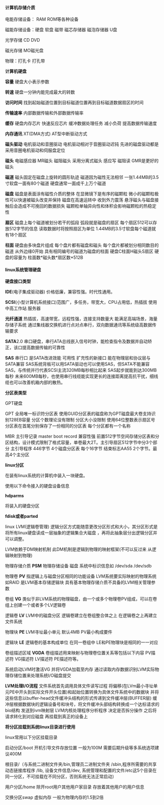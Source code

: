 #### 计算机存储介质

电能存储设备： RAM ROM等各种设备

磁能存储设备：硬盘 软盘 磁带 磁芯存储器 磁泡存储器 U盘

光学存储 CD DVD

磁光存储 MO磁光盘

物理：打孔卡 打孔带

**计算机硬盘**

**容量** 硬盘大小表示参数

**转速** 硬盘一分钟内能完成最大的转数

**访问时间** 找到起始磁道位置到目标磁道位置再到目标磁道数据扇区的时间

**传输速率**  内部数据传输和外部数据传输率

**缓存** 硬盘内存芯片 快速反应芯片 缓冲数据处理任务 减小负荷 提高数据传输速度

**内存通讯** XT(DMA方式) AT型中断驱动方式

**磁头驱动** 电机驱动和音圈驱动 电机驱动相对于音圈驱动迟钝 先进的磁盘驱动都是采用音圈电机驱动和伺服盘定位

**磁头** 电磁感应器 MR磁头 磁阻磁头 采用分离式磁头 感应写 磁阻读  GMR是更好的磁头

**磁道** 磁头固定在磁盘上旋转的圆形轨迹 磁道因为磁性无法相邻 一张1.44MB的3.5寸软盘一面有80个磁道 硬盘通常一面成千上万个磁道

**磁盘** 磁盘是表面涂有磁性介质的整体 在显微镜下是有序的磁颗粒 微小的磁颗粒极性可以快速被磁头改变并保持  磁盘在高速运转中 收到外力震荡 悬浮磁头与磁盘接触后会造成不可挽回的数据损失 磁颗粒单轴异向性和体积会影响磁颗粒的热稳定性

**扇区** 磁盘上每个磁道被划分若干的弧段 弧段就是磁盘的扇区 每个扇区512可以存放512字节的信息 读取数据时将按照扇区为单位 1.44MB的3.5寸软盘每个磁道就有18个扇区

**柱面**  硬盘由多块盘片组成 每个盘片都有磁盘和磁头 每个盘片都被划分相同数目的磁道 从外边缘0开始 具有相同编号的磁道为磁盘的柱面 硬盘C柱面H磁头S扇区 硬盘的容量为 柱面数\*磁头数\*扇区数*512B

#### linux系统管理硬盘

**硬盘接口类型**

**IDE**(电子集成驱动器) 价格低廉，兼容性强。时代性通用。

**SCSI**(小型计算机系统接口)范围广，多任务，带宽大，CPU占用低，热插拔 使用中高工作站 服务器

**光纤通道** 热插拔，高速带宽，远程性强，连接支持数量大 能满足高端场景，海量存储子系统 通过集线器交换机进行点对点串行，双向数据通讯等系统级高数据传输要求

**SATA**2.0 串口硬盘，串行ATA总线嵌入信号时钟，能检查指令及数据并自动矫正，该口提高数据传输的可靠性

**SAS** 串行口 是SATA改进效能 可用性 扩充性的新接口  能在物理层和协议层与SATA兼容 SAS系统背板可以用SATA驱动也可以使用SAS，但SATA不能兼容SAS，与传统并行代表SCSI主流320MB每秒相比起来 SAS起步就能到达300MB每秒 未来600MB每秒，也使用串行线缆能实现更长的连接距离提高抗干扰，细线缆也可以改善机箱内部的散热。

**分区表类型**

GPT硬盘

GPT 全局唯一标识符分区表   使用GUID分区表的磁盘称为GPT磁盘最大卷支持识别128EB容量  分区个数理论没有限制 分区大小没限制 使用64位整数表示扇区号 分区表在首尾分别保存了一份相同的分区表  每个分区都有一个名称

MBR 主引导记录 master boot record 兼容性强 前置512字节空间存储分区表和分区结构，设计模式限制了格式容量，单卷最大2T。主引导扇区512字节中分3个部分 主引导程序 446字节 4个磁盘分区表 每个16字节  结束标志AA55 2个字节。最高4个主分区

**linux分区**

在装有linux系统的计算机中装入一块硬盘。

使用以下命令接入的硬盘设备信息

**hdparms**

将装入的硬盘分区

**fdisk或者parted**

linux LVM(逻辑卷管理) 逻辑分区方式能随意更改分区形式和大小，其分区形式是将所有linux硬盘读成一层抽象的逻辑集合大磁盘 ，再将此抽象层分出逻辑分区并可以调整。

LVM依赖于DM映射机制 此DM机制是逻辑到物理的映射框架(不可以反过来 从逻辑映射到物理)            

物理存储介质 **PSM** 物理存储设备 磁盘 系统中标识信息如 /dev/sda /dev/sdb

物理卷 **PV** 指逻辑上与磁盘分区相同的功能设备 LVM系统要实际映射的物理系统 如RAID 是LVM基本存储逻辑块 具有基本物理存储介质不具备的LVM相关管理参数

卷组 **VG** 类似于非LVM系统的物理磁盘，由一个或多个物理卷PV组成，可以在卷组上创建一个或者多个LV逻辑卷

逻辑卷 **LV** LVM中的磁盘分区 逻辑卷建立在卷组整合体之上 在逻辑卷之上再建立文件系统

物理块 **PE** LVM寻址最小单元 默认4MB PV最小构成要件 

逻辑块 **LE** 逻辑卷的基本构成单位 在同一卷组中  LE和PE物理块是相同的一一对应

卷组描述区域 **VGDA** 卷组描述用来映射与物理卷位置关系等包括以下内容 PV描述符 VG描述符 LV描述符 PE描述符等。

系统启动LVM时激活VG 并将VGDA加载至内存 通过读取内存数据识别LVM实际物理存储位置来处理系统I/O磁盘提交

**LVM处理I/O流程** 文件系统首先调用具体文件读写过程 将偏移(在LVm最小寻址单元PE中开头到实际文件开头位置)和起始位置转换为具体文件系统中的数据块 并将这些信息以buffer-head文件缓冲头结构的形式传递到文件缓冲层(BUFFER层) 缓冲层根据数据块的逻辑设备号和块号，将文件缓冲头部结构转换成一个达标请求的bio结构 发送到ivm映射层 LVM内核处理程序分析程序 决定是否拆分操作 之后将请求转化到对应磁盘 再挂载到真正的设备上

**将分区挂载到系统linux目录进行使用**

linux常用以下分区挂载目录

启动分区/boot 开机引导文件存放位置 一般为100M 需要后期升级等多系统选项建议400M

根目录/（与系统二进制文件夹/bin,管理员二进制文件夹 /sbin,程序所需要的共享动态链接库程序 /lib, 设备文件信息/dev, 系统管理和配置的文件/etc这5个目录在同一分区，不可挂载在不同分区，否则系统无法正常启动）

用户分区/home 除开root用户其他用户家目录  存放着其他用户的用户信息

交换分区swap 虚拟内存 一般为物理内存的1.5到2倍

